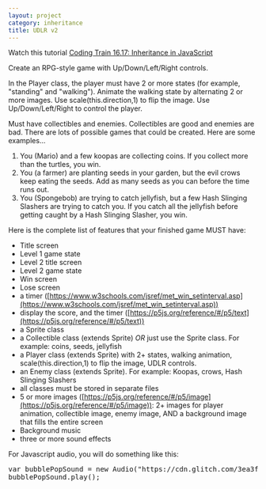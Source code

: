 ```yaml
---
layout: project
category: inheritance
title: UDLR v2
---
```


Watch this tutorial [Coding Train 16.17: Inheritance in JavaScript](https://drive.google.com/file/d/1f31Hv4RS_QHj-aPZUUjJyY07w8wgRcUg/view?usp=sharing)

Create an RPG-style game with Up/Down/Left/Right controls.

In the Player class, the player must have 2 or more states (for example, "standing" and "walking"). Animate the walking state by alternating 2 or more images. Use scale(this.direction,1) to flip the image. Use Up/Down/Left/Right to control the player.

Must have collectibles and enemies. Collectibles are good and enemies are bad. There are lots of possible games that could be created. Here are some examples...

  1. You (Mario) and a few koopas are collecting coins. If you collect more than the turtles, you win.
  1. You (a farmer) are planting seeds in your garden, but the evil crows keep eating the seeds. Add as many seeds as you can before the time runs out.
  1. You (Spongebob) are trying to catch jellyfish, but a few Hash Slinging Slashers are trying to catch you. If you catch all the jellyfish before getting caught by a Hash Slinging Slasher, you win.

Here is the complete list of features that your finished game MUST have:
  - Title screen
  - Level 1 game state
  - Level 2 title screen
  - Level 2 game state
  - Win screen
  - Lose screen
  - a timer ([https://www.w3schools.com/jsref/met_win_setinterval.asp](https://www.w3schools.com/jsref/met_win_setinterval.asp))
  - display the score, and the timer ([https://p5js.org/reference/#/p5/text](https://p5js.org/reference/#/p5/text))
  - a Sprite class
  - a Collectible class (extends Sprite) *OR* just use the Sprite class. For example: coins, seeds, jellyfish
  - a Player class (extends Sprite) with 2+ states, walking animation, scale(this.direction,1) to flip the image, UDLR controls.
  - an Enemy class (extends Sprite). For example: Koopas, crows, Hash Slinging Slashers
  - all classes must be stored in separate files
  - 5 or more images ([https://p5js.org/reference/#/p5/image](https://p5js.org/reference/#/p5/image)): 2+ images for player animation, collectible image, enemy image, AND a background image that fills the entire screen
  - Background music
  - three or more sound effects


 For Javascript audio, you will do something like this:
<pre>
var bubblePopSound = new Audio("https://cdn.glitch.com/3ea3f7b0-b76d-4d46-a07c-96d8a42fd4ea%2FMINE%20DIAMONDS%20%20miNECRAFT%20PARODY%20OF%20TAKE%20ON%20ME.mp3?1535764574813");
bubblePopSound.play();
</pre>
